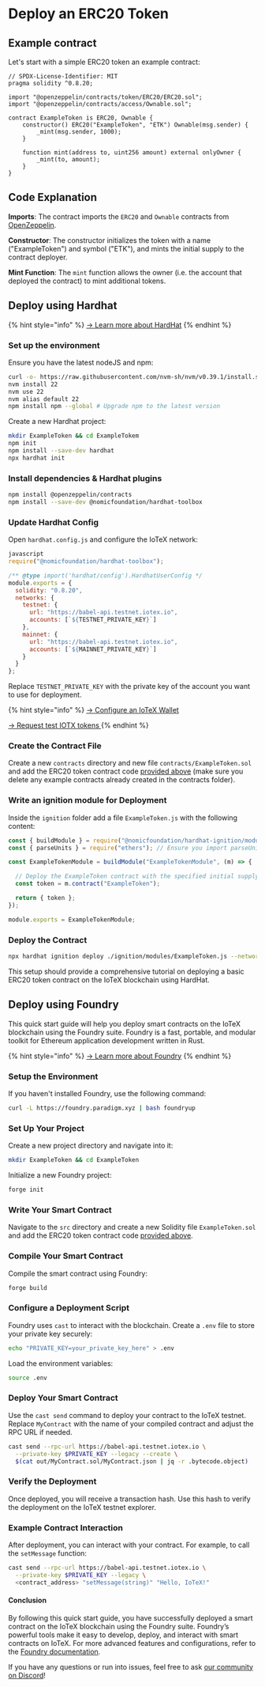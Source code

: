 # Deploy an ERC20 Token

## Example contract

Let's start with a simple ERC20 token an example contract:

```solidity
// SPDX-License-Identifier: MIT
pragma solidity ^0.8.20;

import "@openzeppelin/contracts/token/ERC20/ERC20.sol";
import "@openzeppelin/contracts/access/Ownable.sol";

contract ExampleToken is ERC20, Ownable {
    constructor() ERC20("ExampleToken", "ETK") Ownable(msg.sender) {
        _mint(msg.sender, 1000);
    }

    function mint(address to, uint256 amount) external onlyOwner {
        _mint(to, amount);
    }
}
```

## Code Explanation

**Imports**: The contract imports the `ERC20` and `Ownable` contracts from [OpenZeppelin](https://openzeppelin.com).

**Constructor**: The constructor initializes the token with a name ("ExampleToken") and symbol ("ETK"), and mints the initial supply to the contract deployer.

**Mint Function**: The `mint` function allows the owner (i.e. the account that deployed the contract) to mint additional tokens.

## Deploy using Hardhat

{% hint style="info" %}
[-> Learn more about HardHat](https://hardhat.com)
{% endhint %}

### **Set up the environment**

Ensure you have the latest nodeJS and npm:

```bash
curl -o- https://raw.githubusercontent.com/nvm-sh/nvm/v0.39.1/install.sh | bash
nvm install 22
nvm use 22
nvm alias default 22
npm install npm --global # Upgrade npm to the latest version
```

Create a new Hardhat project:

```bash
mkdir ExampleToken && cd ExampleTokem
npm init
npm install --save-dev hardhat
npx hardhat init
```

### **Install dependencies & Hardhat plugins**

```bash
npm install @openzeppelin/contracts
npm install --save-dev @nomicfoundation/hardhat-toolbox
```

### **Update Hardhat Config**

Open `hardhat.config.js` and configure the IoTeX network:

```javascript
javascript
require("@nomicfoundation/hardhat-toolbox");

/** @type import('hardhat/config').HardhatUserConfig */
module.exports = {
  solidity: "0.8.20",
  networks: {
    testnet: {
      url: "https://babel-api.testnet.iotex.io",
      accounts: [`${TESTNET_PRIVATE_KEY}`]
    },
    mainnet: {
      url: "https://babel-api.testnet.iotex.io",
      accounts: [`${MAINNET_PRIVATE_KEY}`]
    }
  }
};
```

Replace `TESTNET_PRIVATE_KEY` with the private key of the account you want to use for deployment.

{% hint style="info" %}
[-> Configure an IoTeX Wallet](../../../depin-infra-modules-dim/iotex-l1-depin-blockchain/wallets/supported-wallet-apps/)

[→ Request test IOTX tokens ](https://developers.iotex.io/faucet)
{% endhint %}

### **Create the Contract File**

Create a new `contracts` directory and new file `contracts/ExampleToken.sol` and add the ERC20 token contract code [provided above](deploy-an-erc20-token.md#example-contract) (make sure you delete any example contracts already created in the contracts folder).

### **Write an ignition module for Deployment**

Inside the `ignition` folder add a file `ExampleToken.js` with the following content:

```javascript
const { buildModule } = require("@nomicfoundation/hardhat-ignition/modules");
const { parseUnits } = require("ethers"); // Ensure you import parseUnits from ethers

const ExampleTokenModule = buildModule("ExampleTokenModule", (m) => {

  // Deploy the ExampleToken contract with the specified initial supply
  const token = m.contract("ExampleToken");

  return { token };
});

module.exports = ExampleTokenModule;
```

### **Deploy the Contract**

```bash
npx hardhat ignition deploy ./ignition/modules/ExampleToken.js --network testnet
```

This setup should provide a comprehensive tutorial on deploying a basic ERC20 token contract on the IoTeX blockchain using HardHat.&#x20;

## Deploy using Foundry

This quick start guide will help you deploy smart contracts on the IoTeX blockchain using the Foundry suite. Foundry is a fast, portable, and modular toolkit for Ethereum application development written in Rust.

{% hint style="info" %}
[-> Learn more about Foundry](https://getfoundry.sh/)
{% endhint %}

### Setup the Environment

If you haven't installed Foundry, use the following command:

```sh
curl -L https://foundry.paradigm.xyz | bash foundryup
```

### Set Up Your Project

Create a new project directory and navigate into it:

```sh
mkdir ExampleToken && cd ExampleToken
```

Initialize a new Foundry project:

```sh
forge init
```

### Write Your Smart Contract

Navigate to the `src` directory and create a new Solidity file  `ExampleToken.sol` and add the ERC20 token contract code [provided above](deploy-an-erc20-token.md#example-contract).

### Compile Your Smart Contract

Compile the smart contract using Foundry:

```sh
forge build
```

### Configure a Deployment Script

Foundry uses `cast` to interact with the blockchain. Create a `.env` file to store your private key securely:

```sh
echo "PRIVATE_KEY=your_private_key_here" > .env
```

Load the environment variables:

```sh
source .env
```

### Deploy Your Smart Contract

Use the `cast send` command to deploy your contract to the IoTeX testnet. Replace `MyContract` with the name of your compiled contract and adjust the RPC URL if needed.

```sh
cast send --rpc-url https://babel-api.testnet.iotex.io \
  --private-key $PRIVATE_KEY --legacy --create \
  $(cat out/MyContract.sol/MyContract.json | jq -r .bytecode.object)
```

### Verify the Deployment

Once deployed, you will receive a transaction hash. Use this hash to verify the deployment on the IoTeX testnet explorer.

### Example Contract Interaction

After deployment, you can interact with your contract. For example, to call the `setMessage` function:

```sh
cast send --rpc-url https://babel-api.testnet.iotex.io \
  --private-key $PRIVATE_KEY --legacy \
  <contract_address> "setMessage(string)" "Hello, IoTeX!"
```

#### Conclusion

By following this quick start guide, you have successfully deployed a smart contract on the IoTeX blockchain using the Foundry suite. Foundry’s powerful tools make it easy to develop, deploy, and interact with smart contracts on IoTeX. For more advanced features and configurations, refer to the [Foundry documentation](https://book.getfoundry.sh/).

If you have any questions or run into issues, feel free to ask [our community on Discord](https://iotex.io/devdiscord)!
